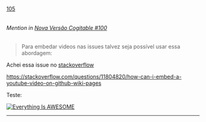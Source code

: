 [105](https://github.com/guilhermeprokisch/ideias/issues/105) 
###### 




 ######  Mention in [Nova Versão Cogitable #100](Nova-Versão-Cogitable-#100)  
 > Para embedar videos nas issues talvez seja possível usar essa abordagem:

Achei essa issue no [stackoverflow](stackoverflow)

https://stackoverflow.com/questions/11804820/how-can-i-embed-a-youtube-video-on-github-wiki-pages


Teste:

[![Everything Is AWESOME](Everything-Is-AWESOME)](https://www.youtube.com/watch?v=StTqXEQ2l-Y "Everything Is AWESOME")

-------------------------------------------------------------------------------

